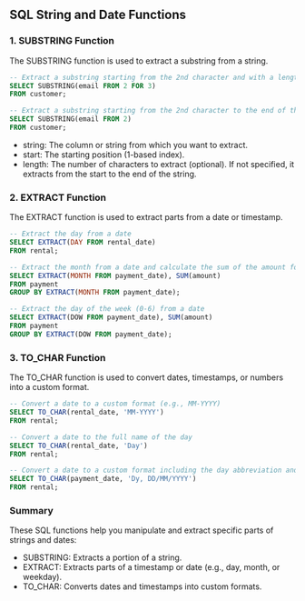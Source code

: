 ## SQL String and Date Functions
### 1. SUBSTRING Function
The SUBSTRING function is used to extract a substring from a string.
```sql
-- Extract a substring starting from the 2nd character and with a length of 3 characters
SELECT SUBSTRING(email FROM 2 FOR 3) 
FROM customer;

-- Extract a substring starting from the 2nd character to the end of the string
SELECT SUBSTRING(email FROM 2) 
FROM customer;

```
* string: The column or string from which you want to extract.
* start: The starting position (1-based index).
* length: The number of characters to extract (optional). If not specified, it extracts from the start to the end of the string.

### 2. EXTRACT Function
The EXTRACT function is used to extract parts from a date or timestamp.
```sql
-- Extract the day from a date
SELECT EXTRACT(DAY FROM rental_date) 
FROM rental;

-- Extract the month from a date and calculate the sum of the amount for each month
SELECT EXTRACT(MONTH FROM payment_date), SUM(amount) 
FROM payment
GROUP BY EXTRACT(MONTH FROM payment_date);

-- Extract the day of the week (0-6) from a date
SELECT EXTRACT(DOW FROM payment_date), SUM(amount) 
FROM payment
GROUP BY EXTRACT(DOW FROM payment_date);

```
### 3. TO_CHAR Function
The TO_CHAR function is used to convert dates, timestamps, or numbers into a custom format.
```sql
-- Convert a date to a custom format (e.g., MM-YYYY)
SELECT TO_CHAR(rental_date, 'MM-YYYY') 
FROM rental;

-- Convert a date to the full name of the day
SELECT TO_CHAR(rental_date, 'Day') 
FROM rental;

-- Convert a date to a custom format including the day abbreviation and full date
SELECT TO_CHAR(payment_date, 'Dy, DD/MM/YYYY') 
FROM rental;

```
### Summary
These SQL functions help you manipulate and extract specific parts of strings and dates:

* SUBSTRING: Extracts a portion of a string.
* EXTRACT: Extracts parts of a timestamp or date (e.g., day, month, or weekday).
* TO_CHAR: Converts dates and timestamps into custom formats.
